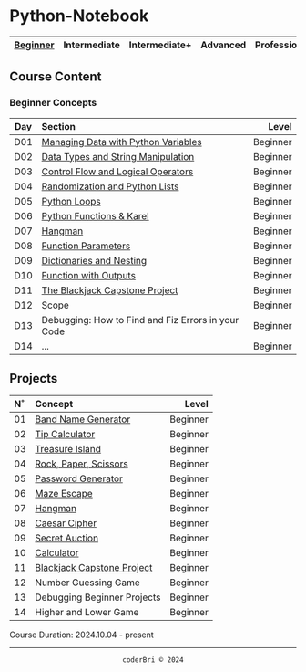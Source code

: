 # Python-Notebook


| [Beginner](#beginner-concepts) | Intermediate | Intermediate+ | Advanced | Professional | Projects |
| :------: | :----------: | :-----------: | :------: | :----------: | :------: |

<!-- Based on Dr. Angela Yu's Python Pro Bootcamp. -->


## Course Content

### Beginner Concepts

| Day | Section | Level |
| :-: | :------ | ----: |
| D01 | [Managing Data with Python Variables](./Beginner_Python/D01-Managing_Data_with_Python_Variables/) | Beginner |
| D02 | [Data Types and String Manipulation](./Beginner_Python/D02-Data_Types_and_String_Manipulation/) | Beginner |
| D03 | [Control Flow and Logical Operators](./Beginner_Python/D03-Control_Flow_and_Logical_Operators/) | Beginner |
| D04 | [Randomization and Python Lists](./Beginner_Python/D04-Randomization_and_Lists/) | Beginner |
| D05 | [Python Loops](./Beginner_Python/D05-Loops/) | Beginner |
| D06 | [Python Functions & Karel](./Beginner_Python/D06-Python_Functions_and_Karels/) | Beginner |
| D07 | [Hangman](./Beginner_Python/D07-Review_with_Hangman/) | Beginner |
| D08 | [Function Parameters](./Beginner_Python/D08-Function_Parameters/) | Beginner |
| D09 | [Dictionaries and Nesting](./Beginner_Python/D09-Dictionaries_and_Nesting/) | Beginner |
| D10 | [Function with Outputs](./Beginner_Python/D10-Functions_with_Outputs/) | Beginner |
| D11 | [The Blackjack Capstone Project](./Beginner_Python/D11-Blackjack_Capstone_Project/) | Beginner |
| D12 | Scope | Beginner |
| D13 | Debugging: How to Find and Fiz Errors in your Code | Beginner |
| D14 | ... | Beginner |


<!-- ### Intermediate Concepts -->

## Projects

| N˚ | Concept | Level |
| :- | :------ | ----: |
| 01 | [Band Name Generator](https://github.com/coderbri/01_band_name_generator.git) | Beginner |
| 02 | [Tip Calculator](https://github.com/coderbri/02_tip_calculator.git) | Beginner |
| 03 | [Treasure Island](https://github.com/coderbri/03_treasure_island.git) | Beginner |
| 04 | [Rock, Paper, Scissors](https://github.com/coderbri/04_rock_paper_scissors.git) | Beginner |
| 05 | [Password Generator](https://github.com/coderbri/05_password_generator.git) | Beginner |
| 06 | [Maze Escape](./Beginner_Python/D06-Python_Functions_and_Karels/Reeborgs-World/maze.txt) | Beginner |
| 07 | [Hangman](https://github.com/coderbri/07_hangman) | Beginner |
| 08 | [Caesar Cipher](https://github.com/coderbri/08_caesar_cipher.git) | Beginner |
| 09 | [Secret Auction](https://github.com/coderbri/09_secret_auction.git) | Beginner |
| 10 | [Calculator](https://github.com/coderbri/10_calculator.git) | Beginner |
| 11 | [Blackjack Capstone Project](https://github.com/coderbri/11_blackjack.git) | Beginner |
| 12 | Number Guessing Game | Beginner |
| 13 | Debugging Beginner Projects | Beginner |
| 14 | Higher and Lower Game | Beginner |

Course Duration: 2024.10.04 - present

---
<section align="center">
  <code>coderBri © 2024</code>
</section>
